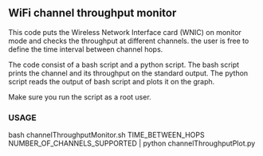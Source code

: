 ## WiFi channel throughput monitor

This code puts the Wireless Network Interface card (WNIC) on monitor mode and checks the throughput at different channels. the user is free to define the time interval between channel hops.

The code consist of a bash script and a python script.
The bash script prints the channel and its throughput on the standard output.
The python script reads the output of bash script and plots it on the graph.

Make sure you run the script as a root user.

### USAGE

bash channelThroughputMonitor.sh TIME_BETWEEN_HOPS NUMBER_OF_CHANNELS_SUPPORTED | python channelThroughputPlot.py

